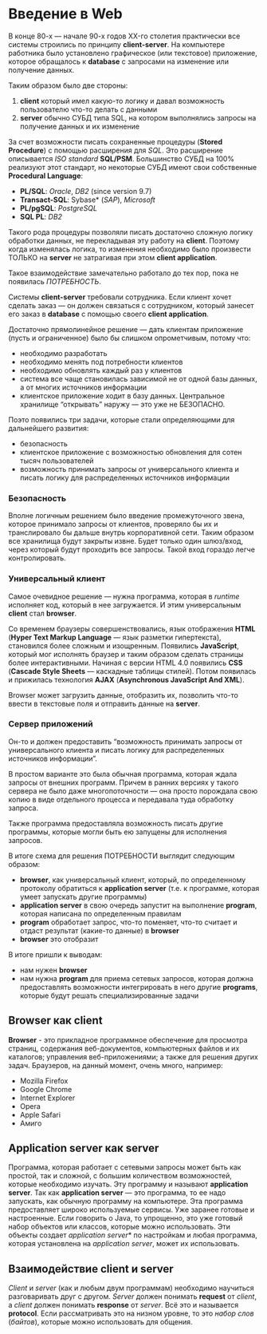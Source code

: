 # Введение в Web
В конце 80-х — начале 90-х годов XX-го столетия практически все системы строились по принципу **client-server**. На компьютере работника было установлено графическое (или текстовое) приложение, которое обращалось к **database** с запросами на изменение или получение данных.

Таким образом было две стороны:
1. **client** который имел какую-то логику и давал возможность пользователю что-то делать с данными
2. **server** обычно СУБД типа SQL, на котором выполнялись запросы на получение данных и их изменение

За счет возможности писать сохраненные процедуры (**Stored Procedure**) с помощью расширения для *SQL*. Это расширение описывается *ISO standard* **SQL/PSM**. Большинство СУБД на 100% реализуют этот стандарт, но некоторые СУБД имеют свои собственные **Procedural Language**:
- **PL/SQL**: *Oracle*, *DB2* (since version 9.7)
- **Transact-SQL**: Sybase* (*SAP*), *Microsoft* 
- **PL/pgSQL**: *PostgreSQL*
- **SQL PL**: *DB2*

Такого рода процедуры позволяли писать достаточно сложную логику обработки данных, не перекладывая эту работу на **client**. Поэтому когда изменялась логика, то изменения необходимо было произвести ТОЛЬКО на **server** не затрагивая при этом **client application**.

Такое взаимодействие замечательно работало до тех пор, пока не появилась *ПОТРЕБНОСТЬ*.

Системы **client-server** требовали сотрудника. Если клиент хочет сделать заказ — он должен связаться с сотрудником, который занесет его заказ в **database** с помощью своего **client application**.

Достаточно прямолинейное решение — дать клиентам приложение (пусть и ограниченное) было бы слишком опрометчивым, потому что:
- необходимо разработать
- необходимо менять под потребности клиентов
- необходимо обновлять каждый раз у клиентов
- система все чаще становилась зависимой не от одной базы данных, а от многих источников информации
- клиентское приложение ходит в базу данных. Центральное хранилище “открывать” наружу — это уже не БЕЗОПАСНО.

Поэто появились три задачи, которые стали определяющими для дальнейшего развития:
- безопасность
- клиентское приложение с возможностью обновления для сотен тысяч пользователей
- возможность принимать запросы от универсального клиента и писать логику для распределенных источников информации


### Безопасность
Вполне логичным решением было введение промежуточного звена, которое принимало запросы от клиентов, проверяло бы их и транслировало бы дальше внутрь корпоративной сети. Таким образом все хранилища будут закрыты извне. Будет только один шлюз/вход, через который будут проходить все запросы. Такой вход гораздо легче контролировать.


### Универсальный клиент
Самое очевидное решение — нужна программа, которая в *runtime* исполняет код, который в нее загружается. И этим универсальным **client** стал **browser**.

Со временем браузеры совершенствовались, язык отображения **HTML** (**Hyper Text Markup Language** — язык разметки гипертекста), становился более сложным и изощренным. Появились **JavaScript**, который мог исполнять браузер и таким образом сделать страницы более интерактивными. Начиная с версии HTML 4.0 появились **CSS** (**Cascade Style Sheets** — каскадные таблицы стилей). Потом появилась и прижилась технология **AJAX** (**Asynchronous JavaScript And XML**). 

Browser может загрузить данные, отобразить их, позволить что-то ввести в текстовые поля и отправить данные на **server**.


### Сервер приложений
Он-то и должен предоставить “возможность принимать запросы от универсального клиента и писать логику для распределенных источников информации”.

В простом варианте это была обычная программа, которая ждала запросы от внешних программ. Причем в ранних версиях у такого сервера не было даже многопоточности — она просто порождала свою копию в виде отдельного процесса и передавала туда обработку запроса.

Также программа предоставляла возможность писать другие программы, которые могли быть ею запущены для исполнения запросов.


В итоге схема для решения ПОТРЕБНОСТИ выглядит следующим образом:
- **browser**, как универсальный клиент, который, по определенному протоколу обратиться к **application server** (т.е. к программе, которая умеет запускать другие программы)
- **application server** в свою очередь запустит на выполнение **program**, которая написана по определенным правилам
- **program** обработает запрос, что-то поменяет, что-то считает и отдаст результат (какие-то данные) в **browser**
- **browser** это отобразит

В итоге пришли к выводам:
- нам нужен **browser**
- нам нужна **program** для приема сетевых запросов, которая должна предоставлять возможности интегрировать в него другие **programs**, которые будут решать специализированные задачи


## **Browser** как client
**Browser** - это прикладное программное обеспечение для просмотра страниц, содержания веб-документов, компьютерных файлов и их каталогов; управления веб-приложениями; а также для решения других задач. Браузеров, на данный момент, очень много, например:
- Mozilla Firefox
- Google Chrome
- Internet Explorer
- Opera
- Apple Safari
- Амиго


## **Application server** как server
Программа, которая работает с сетевыми запросы может быть как простой, так и сложной, с большим количеством возможностей, которые необходимо изучать. Эту программу и называют **application server**. Так как **application server**  — это программа, то ее надо запускать, как обычную программу на компьютере. Эта программа предоставляет широко используемые сервисы. Уже заранее готовые и настроенные. Если говорить о Java, то упрощенно, это уже готовый набор объектов или классов, которые можно использовать. Эти объекты создает *application server** по настройкам и любая программа, которая установлена на *application server*, может их использовать.


## Взаимодействие client и server
*Client* и *server* (как и любым двум программам) необходимо научиться разговаривать друг с другом. *Server* должен понимать **request** от *client*, а *client* должен понимать **response** от *server*. Всё это и называется **protocol**. Если рассматривать это на низном уровне, то это *набор слов* (*байтов*), которые можно использовать для общения.
